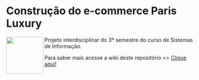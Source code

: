 <h1>Construção do e-commerce Paris Luxury</h1>
<p><img width="100" align="left" src="https://logodownload.org/wp-content/uploads/2017/09/mackenzie-logo-3.png">
Projeto interdisciplinar do 3º semestre do curso de Sistemas de Informação.</p>
<p>Para saber mais acesse a wiki deste repositório >> <a href="https://github.com/PFreire98/projeto-si-3-semestre/wiki">Clique aqui!</a></p>
